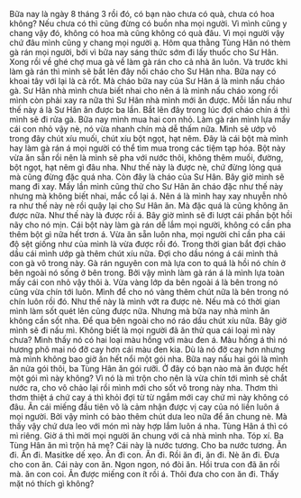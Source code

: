 Bữa nay là ngày 8 tháng 3 rồi đó, có bạn nào chưa có quà, chưa có hoa không? Nếu chưa có thì cũng đừng có buồn nha mọi người. Vì mình cũng y chang vậy đó, không có hoa mà cũng không có quà đâu. Vì mọi người vậy chứ đâu mình cũng y chang mọi người ạ. Hôm qua thằng Tùng Hân nó thèm gà rán mọi người, bởi vì bữa nay sáng thức sớm đi lấy thuốc cho Sư Hân. Xong rồi về ghé chợ mua gà về làm gà rán cho cả nhà ăn luôn. Và trước khi làm gà rán thì mình sẽ bắt lên đây nồi cháo cho Sư Hân nha. Bữa nay có khoai tây với lại là cà rốt. Mà cháo bữa nay của Sư Hân á là mình nấu cháo gà. Sư Hân nhà mình chưa biết nhai cho nên á là mình nấu cháo xong rồi mình còn phải xay ra nữa thì Sư Hân nhà mình mới ăn được. Mỗi lần nấu như thế này á là Sư Hân ăn được ba lần. Bắt lên đây trong lúc đợi cháo chín á thì mình sẽ đi rửa gà. Bữa nay mình mua hai con nhỏ. Làm gà rán mình lựa mấy cái con nhỏ vậy nè, nó vừa nhanh chín mà dễ thấm nữa. Mình sẽ ướp vô trong đây chút xíu muối, chút xíu bột ngọt, hạt nêm. Đây là cái bột mà mình hay làm gà rán á mọi người có thể tìm mua trong các tiệm tạp hóa. Bột này vừa ăn sẵn rồi nên là mình sẽ pha với nước thôi, không thêm muối, đường, bột ngọt, hạt nêm gì đâu nha. Như thế này là được nè, chứ đừng lỏng quá mà cũng đừng đặc quá nha. Còn đây là cháo của Sư Hân. Bây giờ mình sẽ mang đi xay. Mấy lần mình cũng thử cho Sư Hân ăn cháo đặc như thế này nhưng mà không biết nhai, mắc cổ lại á. Nên á là mình hay xay nhuyễn nhỏ ra như thế này nè rồi quậy lại cho Sư Hân ăn. Mà đặc quá là cũng không ăn được nữa. Như thế này là được rồi á. Bây giờ mình sẽ đi lượt cái phần bột hồi nãy cho nó mịn. Cái bột này làm gà rán dễ lắm mọi người, không có cần pha thêm bột gì nữa hết trơn á. Vừa ăn sẵn luôn nha, mọi người chỉ cần pha cái độ sệt giống như của mình là vừa được rồi đó. Trong thời gian bắt đợi chảo dầu cái mình ướp gà thêm chút xíu nữa. Đợi cho dầu nóng á cái mình thả con gà vô trong này. Gà rán nguyên con mà lựa con to quá là hồi nó chín ở bên ngoài nó sống ở bên trong. Bởi vậy mình làm gà rán á là mình lựa toàn mấy cái con nhỏ vậy thôi à. Vừa vàng lớp da bên ngoài á là bên trong nó cũng vừa chín tới luôn. Mình để cho nó vàng thêm chút nữa là bên trong nó chín luôn rồi đó. Như thế này là mình vớt ra được nè. Nếu mà có thời gian mình làm sốt quét lên cũng được nữa. Nhưng mà bữa nay nhà mình ăn không cần sốt nha. Để qua bên ngoài cho nó ráo dầu chút xíu nữa. Bây giờ mình sẽ đi nấu mì. Không biết là mọi người đã ăn thử qua cái loại mì này chưa? Mình thấy nó có hai loại màu hồng với màu đen á. Màu hồng á thì nó hương phô mai nó đỡ cay hơn cái màu đen kia. Dù là nó đỡ cay hơn nhưng mà mình không bao giờ ăn hết nổi một gói nha. Bữa nay nấu hai gói là mình ăn nửa gói thôi, ba Tùng Hân ăn gói rưỡi. Ở đây có bạn nào mà ăn được hết một gói mì này không? Vì nó là mì trộn cho nên là vừa chín tới mình sẽ chắt nước ra, cho vô chảo lại rồi mình mới cho sốt vô trong này nha. Thơm thì thơm thiệt á chứ cay á thì khỏi đợi từ từ ngắm mới cay chứ mì này không có đâu. Ăn cái miếng đầu tiên vô là cảm nhận được vị cay của nó liền luôn á mọi người. Bởi vậy mình có bào thêm chút dưa leo nữa để ăn chung nè. Mà thấy vậy chứ dưa leo với món mì này hợp lắm luôn á nha. Tùng Hân á thì có mì riêng. Giờ á thì mời mọi người ăn chung với cả nhà mình nha. Tóp xí. Ba Tùng Hân ăn mì trộn hả mẹ? Cái này là nước tương. Cho ba nước tương. Ăn đi. Ăn đi. Masitke dế xẹo. Ăn đi con. Ăn đi. Rồi ăn đi, ăn đi. Nè ăn đi. Đưa cho con ăn. Cái này con ăn. Ngon ngon, nó đòi ăn. Hồi trưa con đã ăn rồi mà. ăn con coi. Ăn được miếng con ít rồi á. Thôi đưa cho con ăn đi. Thấy mặt nó thích gì không?